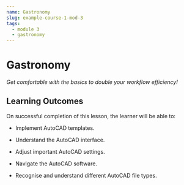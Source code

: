 ```yaml
---
name: Gastronomy
slug: example-course-1-mod-3
tags:
  - module 3
  - gastronomy
---
```


# Gastronomy

_Get comfortable with the basics to double your workflow efficiency!_

## Learning Outcomes

On successful completion of this lesson, the learner will be able to:

- Implement AutoCAD templates.

- Understand the AutoCAD interface.

- Adjust important AutoCAD settings.

- Navigate the AutoCAD software.

- Recognise and understand different AutoCAD file types.
